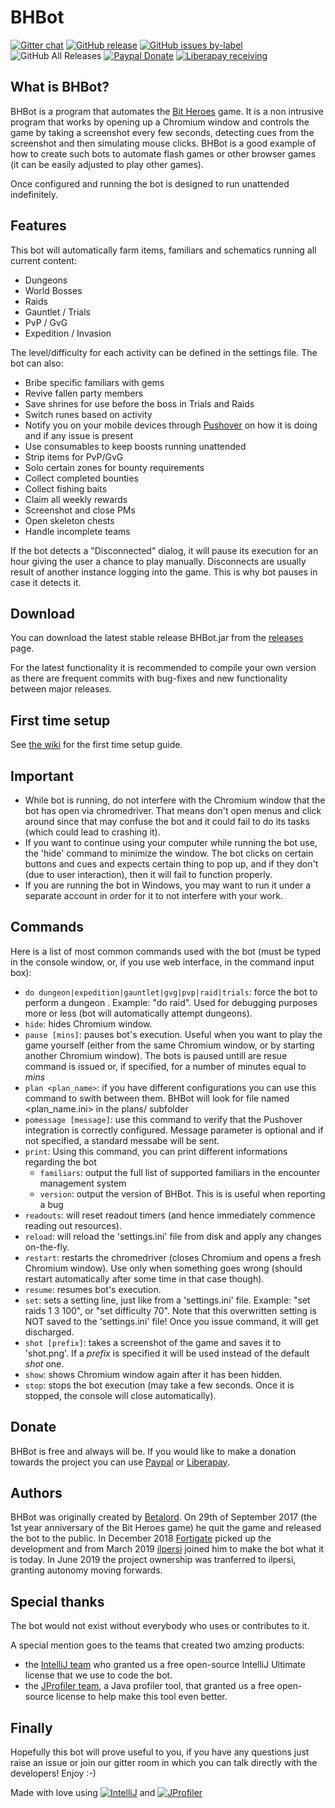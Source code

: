 # BHBot

[![Gitter chat](https://img.shields.io/gitter/room/ilpersi/BHBot.svg?color=red&style=plastic&logo=gitter)](https://gitter.im/BHBot/community)
[![GitHub release](https://img.shields.io/github/release/ilpersi/BHBot.svg?label=last%20release&style=plastic&logo=docusign)](https://github.com/ilpersi/BHBot/releases/latest)
[![GitHub issues by-label](https://img.shields.io/github/issues/ilpersi/BHBot/bug.svg?label=bug%28s%29&style=plastic&logo=hackaday)](https://github.com/ilpersi/BHBot/labels/bug)
![GitHub All Releases](https://img.shields.io/github/downloads/ilpersi/BHBot/total.svg?label=total%20downloads&style=plastic)
[![Paypal Donate](https://img.shields.io/badge/donate-paypal-informational.svg?logo=paypal&style=plastic)](https://www.paypal.me/ilpersi)
[![Liberapay receiving](https://img.shields.io/liberapay/receives/BHBot.svg?logo=liberapay&style=plastic)](https://liberapay.com/BHBot/donate)

## What is BHBot?
BHBot is a program that automates the [Bit Heroes](http://www.kongregate.com/games/juppiomenz/bit-heroes) game.
It is a non intrusive program that works by opening up a Chromium window and controls the game by taking a screenshot every few seconds, detecting cues from the screenshot and
then simulating mouse clicks. BHBot is a good example of how to create such bots to automate flash games or other browser games
(it can be easily adjusted to play other games).

Once configured and running the bot is designed to run unattended indefinitely.

## Features
This bot will automatically farm items, familiars and schematics running all current content:
* Dungeons
* World Bosses
* Raids
* Gauntlet / Trials
* PvP / GvG
* Expedition / Invasion

The level/difficulty for each activity can be defined in the settings file. The bot can also:

* Bribe specific familiars with gems
* Revive fallen party members
* Save shrines for use before the boss in Trials and Raids
* Switch runes based on activity
* Notify you on your mobile devices through [Pushover](https://github.com/ilpersi/BHBot/wiki/Pushover-integration-Documentation) on how it is doing and if any issue is present
* Use consumables to keep boosts running unattended
* Strip items for PvP/GvG
* Solo certain zones for bounty requirements
* Collect completed bounties
* Collect fishing baits
* Claim all weekly rewards
* Screenshot and close PMs
* Open skeleton chests
* Handle incomplete teams

If the bot detects a "Disconnected" dialog, it will pause its execution for an hour giving the user a chance to play manually.
Disconnects are usually result of another instance logging into the game. This is why bot pauses in case it detects it.

## Download
You can download the latest stable release BHBot.jar from the [releases](https://github.com/ilpersi/BHBot/releases) page.

For the latest functionality it is recommended to compile your own version as there are frequent commits with bug-fixes and new functionality between major releases.

## First time setup

See [the wiki](https://github.com/ilpersi/BHBot/wiki) for the first time setup guide.

## Important

- While bot is running, do not interfere with the Chromium window that the bot has open via chromedriver. That means don't open menus and click around since that may confuse the bot and it could fail to do its tasks (which could lead to crashing it).
- If you want to continue using your computer while running the bot use, the 'hide' command to minimize the window. The bot clicks on certain buttons and cues and expects certain thing to pop up, and if they don't (due to user interaction), then it will fail to function properly. 
- If you are running the bot in Windows, you may want to run it under a separate account in order for it to not interfere with your work.

## Commands
Here is a list of most common commands used with the bot (must be typed in the console window, or, if you use web interface, in the
command input box):

- `do dungeon|expedition|gauntlet|gvg|pvp|raid|trials`: force the bot to perform a dungeon . Example: "do raid". Used for debugging purposes more or less (bot will automatically attempt dungeons).
- `hide`: hides Chromium window.
- `pause [mins]`: pauses bot's execution. Useful when you want to play the game yourself (either from the same Chromium window, or by starting another Chromium window). The bots is paused untill are resue command is issued or, if specified, for a number of minutes equal to _mins_
- `plan <plan_name>`: if you have different configurations you can use this command to swith between them. BHBot will look for file named <plan_name.ini> in the plans/ subfolder
- `pomessage [message]`: use this command to verify that the Pushover integration is correctly configured. Message parameter is optional and if not specified, a standard messabe will be sent.
- `print`: Using this command, you can print different informations regarding the bot
  - `familiars`: output the full list of supported familiars in the encounter management system
  - `version`: output the version of BHBot. This is is useful when reporting a bug
- `readouts`: will reset readout timers (and hence immediately commence reading out resources).
- `reload`: will reload the 'settings.ini' file from disk and apply any changes on-the-fly.
- `restart`: restarts the chromedriver (closes Chromium and opens a fresh Chromium window). Use only when something goes wrong (should restart automatically after some time in that case though).
- `resume`: resumes bot's execution.
- `set`: sets a setting line, just like from a 'settings.ini' file. Example: "set raids 1 3 100", or "set difficulty 70". Note that this overwritten setting is NOT saved to the 'settings.ini' file! Once you issue <reload> command, it will get discharged.
- `shot [prefix]`: takes a screenshot of the game and saves it to 'shot.png'. If a _prefix_ is specified it will be used instead of the default _shot_ one.
- `show`: shows Chromium window again after it has been hidden.
- `stop`: stops the bot execution (may take a few seconds. Once it is stopped, the console will close automatically).
  
## Donate
BHBot is free and always will be. If you would like to make a donation towards the project you can use [Paypal](https://www.paypal.me/ilpersi) or [Liberapay](https://liberapay.com/BHBot/donate).
  
## Authors
BHBot was originally created by [Betalord](https://github.com/Betalord). On 29th of September 2017 (the 1st year anniversary of the Bit Heroes game) he quit the game and released the bot to the public. In December 2018 [Fortigate](https://github.com/Fortigate) picked up the development and from March 2019 [ilpersi](https://github.com/ilpersi) joined him to make the bot what it is today. In June 2019 the project ownership was tranferred to ilpersi, granting autonomy moving forwards.

## Special thanks
The bot would not exist without everybody who uses or contributes to it.

A special mention goes to the teams that created two amzing products:
- the [IntelliJ team](https://www.jetbrains.com/?from=BHBot) who granted us a free open-source IntelliJ Ultimate license that we use to code the bot.
- the <a href="https://www.ej-technologies.com/products/jprofiler/overview.html" rel="external">JProfiler team</a>, a Java profiler tool, that granted us a free open-source license to help make this tool even better.

## Finally

Hopefully this bot will prove useful to you, if you have any questions just raise an issue or join our gitter room in which you can talk directly with the developers! Enjoy :-)

Made with love using [![IntelliJ](https://drive.google.com/uc?export=view&id=1DxGuLJD9hpkZ2ZWrAohwL2ePIMynRUqa)](https://www.jetbrains.com/?from=BHBot) and [![JProfiler](https://drive.google.com/uc?export=view&id=1O3bBvTXWRGuNJ8xdpDsp9lHfDQ4NCTnW)](https://www.ej-technologies.com/products/jprofiler/overview.html)

